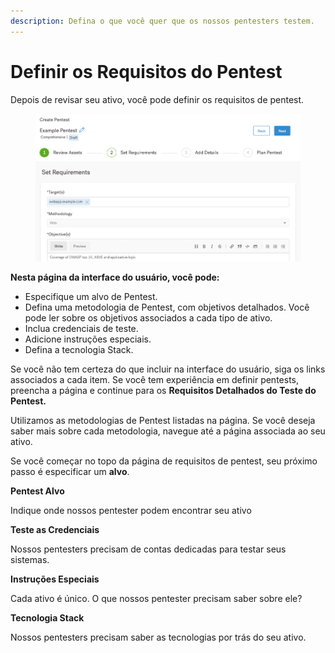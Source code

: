 ```yaml
---
description: Defina o que você quer que os nossos pentesters testem.
---
```


# Definir os Requisitos do Pentest

Depois de revisar seu ativo, você pode definir os requisitos de pentest.



<figure><img src="../../../.gitbook/assets/SetRequirements.png" alt=""><figcaption></figcaption></figure>



**Nesta página da interface do usuário, você pode:**

* Especifique um alvo de Pentest.
* Defina uma metodologia de Pentest, com objetivos detalhados. Você pode ler sobre os objetivos associados a cada tipo de ativo.
* Inclua credenciais de teste.
* Adicione instruções especiais.
* Defina a tecnologia Stack.



Se você não tem certeza do que incluir na interface do usuário, siga os links associados a cada item. Se você tem experiência em definir pentests, preencha a página e continue para os **Requisitos Detalhados do Teste do Pentest.**

Utilizamos as metodologias de Pentest listadas na página. Se você deseja saber mais sobre cada metodologia, navegue até a página associada ao seu ativo.

Se você começar no topo da página de requisitos de pentest, seu próximo passo é especificar um **alvo**.



**Pentest Alvo**

Indique onde nossos pentester podem encontrar seu ativo



**Teste as Credenciais**

Nossos pentesters precisam de contas dedicadas para testar seus sistemas.



**Instruções Especiais**

Cada ativo é único. O que nossos pentester precisam saber sobre ele?



**Tecnologia Stack**

Nossos pentesters precisam saber as tecnologias por trás do seu ativo.

